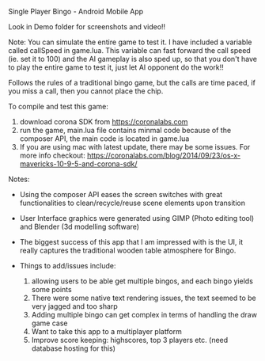 Single Player Bingo - Android Mobile App

Look in Demo folder for screenshots and video!!

Note: You can simulate the entire game to test it. I have included a variable called callSpeed in game.lua.
This variable can fast forward the call speed (ie. set it to 100) and the AI gameplay is also sped up, 
so that you don't have to play the entire game to test it, just let AI opponent do the work!!

Follows the rules of a traditional bingo game, but the calls are time paced,
if you miss a call, then you cannot place the chip. 

To compile and test this game:

1. download corona SDK from https://coronalabs.com
2. run the game, main.lua file contains minmal code because of the composer API,
   the main code is located in game.lua
3. If you are using mac with latest update, there may be some issues.
   For more info checkout: https://coronalabs.com/blog/2014/09/23/os-x-mavericks-10-9-5-and-corona-sdk/
   

Notes:

- Using the composer API eases the screen switches with great functionalities to
  clean/recycle/reuse scene elements upon transition

- User Interface graphics were generated using GIMP (Photo editing tool) and Blender (3d modelling software)
- The biggest success of this app that I am impressed with is the UI, it really captures
  the traditional wooden table atmosphere for Bingo.
- Things to add/issues include: 
    1. allowing users to be able get multiple bingos, and each bingo yields some points
    2. There were some native text rendering issues, the text seemed to be very jagged and too sharp
    3. Adding multiple bingo can get complex in terms of handling the draw game case
    4. Want to take this app to a multiplayer platform
    5. Improve score keeping: highscores, top 3 players etc. (need database hosting for this)
    
